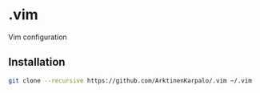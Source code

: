 # .vim
Vim configuration

## Installation
```bash
git clone --recursive https://github.com/ArktinenKarpalo/.vim ~/.vim
```
